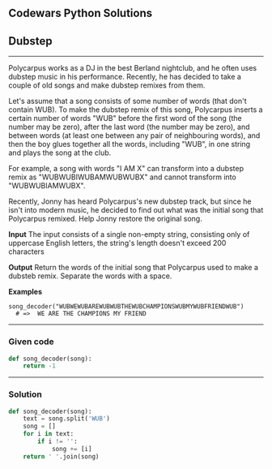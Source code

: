 
Codewars Python Solutions
---
## Dubstep <br>
---
Polycarpus works as a DJ in the best Berland nightclub, and he often uses dubstep music in his performance. Recently, he has decided to take a couple of old songs and make dubstep remixes from them.<br>

Let's assume that a song consists of some number of words (that don't contain WUB). To make the dubstep remix of this song, Polycarpus inserts a certain number of words "WUB" before the first word of the song (the number may be zero), after the last word (the number may be zero), and between words (at least one between any pair of neighbouring words), and then the boy glues together all the words, including "WUB", in one string and plays the song at the club.<br>

For example, a song with words "I AM X" can transform into a dubstep remix as "WUBWUBIWUBAMWUBWUBX" and cannot transform into "WUBWUBIAMWUBX".<br>

Recently, Jonny has heard Polycarpus's new dubstep track, but since he isn't into modern music, he decided to find out what was the initial song that Polycarpus remixed. Help Jonny restore the original song.<br>

**Input**
The input consists of a single non-empty string, consisting only of uppercase English letters, the string's length doesn't exceed 200 characters

**Output**
Return the words of the initial song that Polycarpus used to make a dubsteb remix. Separate the words with a space.

**Examples**
```pytthon
song_decoder("WUBWEWUBAREWUBWUBTHEWUBCHAMPIONSWUBMYWUBFRIENDWUB")
  # =>  WE ARE THE CHAMPIONS MY FRIEND
```

---
### Given code
```python
def song_decoder(song):
    return -1
```
---
### Solution
```python
def song_decoder(song):
    text = song.split('WUB')
    song = []
    for i in text:
        if i != '':
            song += [i]
    return ' '.join(song)
```
